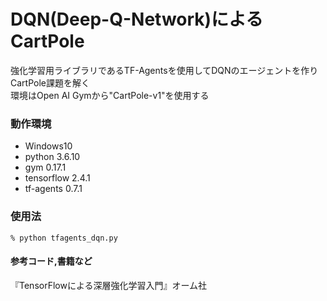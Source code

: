# DQN(Deep-Q-Network)によるCartPole

強化学習用ライブラリであるTF-Agentsを使用してDQNのエージェントを作り
CartPole課題を解く  
環境はOpen AI Gymから"CartPole-v1"を使用する

### 動作環境
- Windows10
- python 3.6.10
- gym 0.17.1
- tensorflow 2.4.1
- tf-agents 0.7.1

### 使用法
```zsh:
% python tfagents_dqn.py
```

#### 参考コード,書籍など
『TensorFlowによる深層強化学習入門』オーム社
